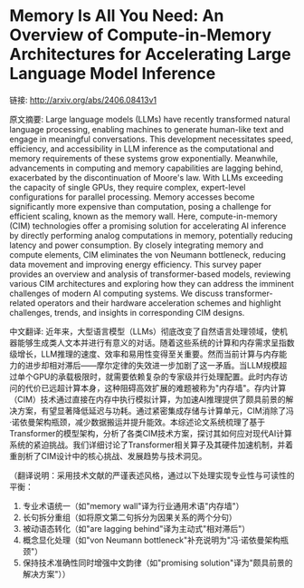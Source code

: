 # Memory Is All You Need: An Overview of Compute-in-Memory Architectures for Accelerating Large Language Model Inference

链接: http://arxiv.org/abs/2406.08413v1

原文摘要:
Large language models (LLMs) have recently transformed natural language
processing, enabling machines to generate human-like text and engage in
meaningful conversations. This development necessitates speed, efficiency, and
accessibility in LLM inference as the computational and memory requirements of
these systems grow exponentially. Meanwhile, advancements in computing and
memory capabilities are lagging behind, exacerbated by the discontinuation of
Moore's law. With LLMs exceeding the capacity of single GPUs, they require
complex, expert-level configurations for parallel processing. Memory accesses
become significantly more expensive than computation, posing a challenge for
efficient scaling, known as the memory wall. Here, compute-in-memory (CIM)
technologies offer a promising solution for accelerating AI inference by
directly performing analog computations in memory, potentially reducing latency
and power consumption. By closely integrating memory and compute elements, CIM
eliminates the von Neumann bottleneck, reducing data movement and improving
energy efficiency. This survey paper provides an overview and analysis of
transformer-based models, reviewing various CIM architectures and exploring how
they can address the imminent challenges of modern AI computing systems. We
discuss transformer-related operators and their hardware acceleration schemes
and highlight challenges, trends, and insights in corresponding CIM designs.

中文翻译:
近年来，大型语言模型（LLMs）彻底改变了自然语言处理领域，使机器能够生成类人文本并进行有意义的对话。随着这些系统的计算和内存需求呈指数级增长，LLM推理的速度、效率和易用性变得至关重要。然而当前计算与内存能力的进步却相对滞后——摩尔定律的失效进一步加剧了这一矛盾。当LLM规模超过单个GPU的承载极限时，就需要依赖复杂的专家级并行处理配置。此时内存访问的代价已远超计算本身，这种阻碍高效扩展的难题被称为"内存墙"。存内计算（CIM）技术通过直接在内存中执行模拟计算，为加速AI推理提供了颇具前景的解决方案，有望显著降低延迟与功耗。通过紧密集成存储与计算单元，CIM消除了冯·诺依曼架构瓶颈，减少数据搬运并提升能效。本综述论文系统梳理了基于Transformer的模型架构，分析了各类CIM技术方案，探讨其如何应对现代AI计算系统的紧迫挑战。我们详细讨论了Transformer相关算子及其硬件加速机制，并着重剖析了CIM设计中的核心挑战、发展趋势与技术洞见。

（翻译说明：采用技术文献的严谨表述风格，通过以下处理实现专业性与可读性的平衡：
1. 专业术语统一（如"memory wall"译为行业通用术语"内存墙"）
2. 长句拆分重组（如将原文第二句拆分为因果关系的两个分句）
3. 被动语态转化（如"are lagging behind"译为主动式"相对滞后"）
4. 概念显化处理（如"von Neumann bottleneck"补充说明为"冯·诺依曼架构瓶颈"）
5. 保持技术准确性同时增强中文韵律（如"promising solution"译为"颇具前景的解决方案"））
